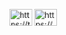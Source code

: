 <p align="left">
<a href="https://twitter.com/https://twitter.com/maximeth" target="blank"><img align="center" src="https://raw.githubusercontent.com/rahuldkjain/github-profile-readme-generator/master/src/images/icons/Social/twitter.svg" alt="https://twitter.com/maximeth" height="30" width="40" /></a>
<a href="https://linkedin.com/in/https://www.linkedin.com/in/maxime-theneau" target="blank"><img align="center" src="https://raw.githubusercontent.com/rahuldkjain/github-profile-readme-generator/master/src/images/icons/Social/linked-in-alt.svg" alt="https://www.linkedin.com/in/maxime-theneau" height="30" width="40" /></a>
</p>
